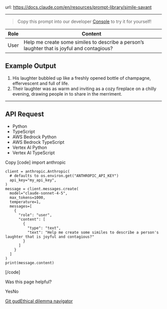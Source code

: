url: https://docs.claude.com/en/resources/prompt-library/simile-savant

---

> Copy this prompt into our developer [Console](https://console.anthropic.com/dashboard) to try it for yourself\!

Role| Content
---|---
User| Help me create some similes to describe a person’s laughter that is joyful and contagious?

## Example Output

  1. His laughter bubbled up like a freshly opened bottle of champagne, effervescent and full of life.
  2. Their laughter was as warm and inviting as a cozy fireplace on a chilly evening, drawing people in to share in the merriment.

* * *

## API Request

  * Python
  * TypeScript
  * AWS Bedrock Python
  * AWS Bedrock TypeScript
  * Vertex AI Python
  * Vertex AI TypeScript

Copy
[code]
    import anthropic

    client = anthropic.Anthropic(
      # defaults to os.environ.get("ANTHROPIC_API_KEY")
      api_key="my_api_key",
    )
    message = client.messages.create(
      model="claude-sonnet-4-5",
      max_tokens=1000,
      temperature=1,
      messages=[
        {
          "role": "user",
          "content": [
            {
              "type": "text",
              "text": "Help me create some similes to describe a person's laughter that is joyful and contagious?"
            }
          ]
        }
      ]
    )
    print(message.content)

[/code]

Was this page helpful?

YesNo

[Git gud](/en/resources/prompt-library/git-gud)[Ethical dilemma navigator](/en/resources/prompt-library/ethical-dilemma-navigator)
